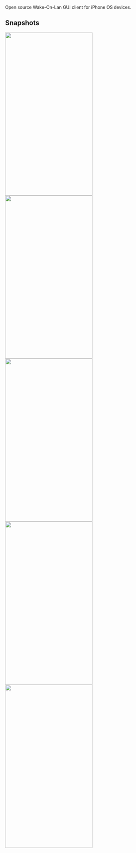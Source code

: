 Open source Wake-On-Lan GUI client for iPhone OS devices.

## Snapshots ##
<img src='http://openwol.googlecode.com/svn/trunk/src/openwol/Snapshot/openwol1.PNG' height='521' width='280' /><img src='http://openwol.googlecode.com/svn/trunk/src/openwol/Snapshot/openwol2.PNG' height='521' width='280' /><img src='http://openwol.googlecode.com/svn/trunk/src/openwol/Snapshot/openwol3.PNG' height='521' width='280' /><img src='http://openwol.googlecode.com/svn/trunk/src/openwol/Snapshot/openwol4.PNG' height='521' width='280' /><img src='http://openwol.googlecode.com/svn/trunk/src/openwol/Snapshot/openwol5.PNG' height='521' width='280' />